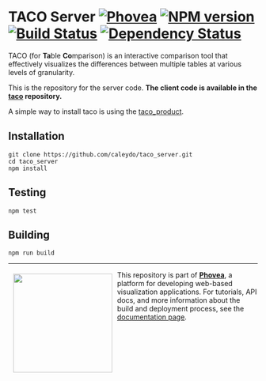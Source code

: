 TACO Server [![Phovea][phovea-image]][phovea-url] [![NPM version][npm-image]][npm-url] [![Build Status][travis-image]][travis-url] [![Dependency Status][daviddm-image]][daviddm-url]
=====================

TACO (for **Ta**ble **Co**mparison) is an interactive comparison tool that effectively visualizes the differences between multiple tables at various levels of granularity.

This is the repository for the server code. **The client code is available in the [taco](https://github.com/Caleydo/taco) repository.**

A simple way to install taco is using the [taco_product](https://github.com/Caleydo/taco_product).

Installation
------------

```
git clone https://github.com/caleydo/taco_server.git
cd taco_server
npm install
```

Testing
-------

```
npm test
```

Building
--------

```
npm run build
```



***

<a href="https://caleydo.org"><img src="http://caleydo.org/assets/images/logos/caleydo.svg" align="left" width="200px" hspace="10" vspace="6"></a>
This repository is part of **[Phovea](http://phovea.caleydo.org/)**, a platform for developing web-based visualization applications. For tutorials, API docs, and more information about the build and deployment process, see the [documentation page](http://phovea.caleydo.org).


[phovea-image]: https://img.shields.io/badge/Phovea-Server%20Plugin-10ACDF.svg
[phovea-url]: https://phovea.caleydo.org
[npm-image]: https://badge.fury.io/js/taco_server.svg
[npm-url]: https://npmjs.org/package/taco_server
[travis-image]: https://travis-ci.org/caleydo/taco_server.svg?branch=master
[travis-url]: https://travis-ci.org/caleydo/taco_server
[daviddm-image]: https://david-dm.org/caleydo/taco_server/status.svg
[daviddm-url]: https://david-dm.org/caleydo/taco_server
